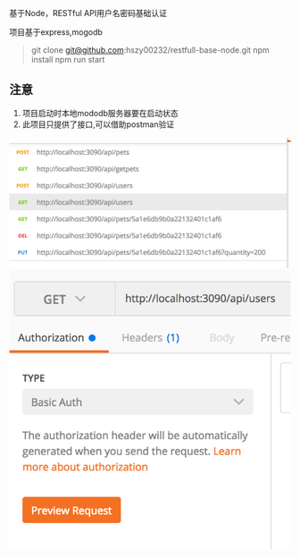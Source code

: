 基于Node，RESTful API用户名密码基础认证

项目基于express,mogodb

> git clone git@github.com:hszy00232/restfull-base-node.git
> npm install
> npm run start

## 注意
1. 项目启动时本地mododb服务器要在启动状态
2. 此项目只提供了接口,可以借助postman验证

![image](./pic/postman.png)
![image](./pic/postman-auth.png)